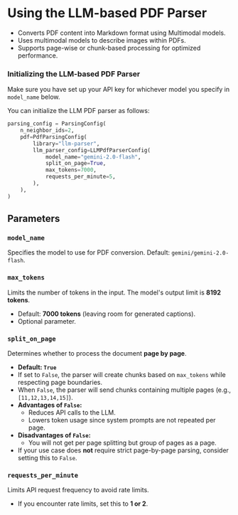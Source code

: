 # Using the LLM-based PDF Parser


- Converts PDF content into Markdown format using Multimodal models.
- Uses multimodal models to describe images within PDFs.
- Supports page-wise or chunk-based processing for optimized performance.


### Initializing the LLM-based PDF Parser

Make sure you have set up your API key for whichever model you 
specify in `model_name` below.

You can initialize the LLM PDF parser as follows:

```python
parsing_config = ParsingConfig(
    n_neighbor_ids=2,
    pdf=PdfParsingConfig(
        library="llm-parser",
        llm_parser_config=LLMPdfParserConfig(
            model_name="gemini-2.0-flash",
            split_on_page=True,
            max_tokens=7000,
            requests_per_minute=5,
        ),
    ),
)
```


## Parameters

### `model_name`
Specifies the model to use for PDF conversion. Default: `gemini/gemini-2.0-flash`.

### `max_tokens`
Limits the number of tokens in the input. The model's output limit is **8192 tokens**.
- Default: **7000 tokens** (leaving room for generated captions).
- Optional parameter.

### `split_on_page`
Determines whether to process the document **page by page**.
- **Default: `True`**
- If set to `False`, the parser will create chunks based on `max_tokens` while respecting page boundaries.
- When `False`, the parser will send chunks containing multiple pages (e.g., `[11,12,13,14,15]`).
- **Advantages of `False`:**
  - Reduces API calls to the LLM.
  - Lowers token usage since system prompts are not repeated per page.
- **Disadvantages of `False`:**
  - You will not get per page splitting but group of pages as a page.
- If your use case does **not** require strict page-by-page parsing, consider setting this to `False`.


### `requests_per_minute`
Limits API request frequency to avoid rate limits.
- If you encounter rate limits, set this to **1 or 2**.
